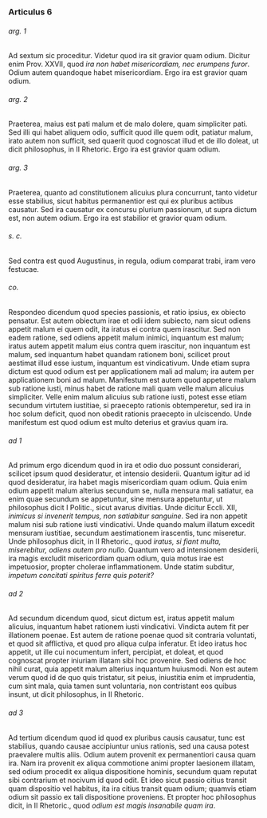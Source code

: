 ### Articulus 6

###### arg. 1
Ad sextum sic proceditur. Videtur quod ira sit gravior quam odium. Dicitur enim Prov. XXVII, quod *ira non habet misericordiam, nec erumpens furor*. Odium autem quandoque habet misericordiam. Ergo ira est gravior quam odium.

###### arg. 2
Praeterea, maius est pati malum et de malo dolere, quam simpliciter pati. Sed illi qui habet aliquem odio, sufficit quod ille quem odit, patiatur malum, irato autem non sufficit, sed quaerit quod cognoscat illud et de illo doleat, ut dicit philosophus, in II Rhetoric. Ergo ira est gravior quam odium.

###### arg. 3
Praeterea, quanto ad constitutionem alicuius plura concurrunt, tanto videtur esse stabilius, sicut habitus permanentior est qui ex pluribus actibus causatur. Sed ira causatur ex concursu plurium passionum, ut supra dictum est, non autem odium. Ergo ira est stabilior et gravior quam odium.

###### s. c.
Sed contra est quod Augustinus, in regula, odium comparat trabi, iram vero festucae.

###### co.
Respondeo dicendum quod species passionis, et ratio ipsius, ex obiecto pensatur. Est autem obiectum irae et odii idem subiecto, nam sicut odiens appetit malum ei quem odit, ita iratus ei contra quem irascitur. Sed non eadem ratione, sed odiens appetit malum inimici, inquantum est malum; iratus autem appetit malum eius contra quem irascitur, non inquantum est malum, sed inquantum habet quandam rationem boni, scilicet prout aestimat illud esse iustum, inquantum est vindicativum. Unde etiam supra dictum est quod odium est per applicationem mali ad malum; ira autem per applicationem boni ad malum. Manifestum est autem quod appetere malum sub ratione iusti, minus habet de ratione mali quam velle malum alicuius simpliciter. Velle enim malum alicuius sub ratione iusti, potest esse etiam secundum virtutem iustitiae, si praecepto rationis obtemperetur, sed ira in hoc solum deficit, quod non obedit rationis praecepto in ulciscendo. Unde manifestum est quod odium est multo deterius et gravius quam ira.

###### ad 1
Ad primum ergo dicendum quod in ira et odio duo possunt considerari, scilicet ipsum quod desideratur, et intensio desiderii. Quantum igitur ad id quod desideratur, ira habet magis misericordiam quam odium. Quia enim odium appetit malum alterius secundum se, nulla mensura mali satiatur, ea enim quae secundum se appetuntur, sine mensura appetuntur, ut philosophus dicit I Politic., sicut avarus divitias. Unde dicitur Eccli. XII, *inimicus si invenerit tempus, non satiabitur sanguine*. Sed ira non appetit malum nisi sub ratione iusti vindicativi. Unde quando malum illatum excedit mensuram iustitiae, secundum aestimationem irascentis, tunc miseretur. Unde philosophus dicit, in II Rhetoric., quod *iratus, si fiant multa, miserebitur, odiens autem pro nullo*. Quantum vero ad intensionem desiderii, ira magis excludit misericordiam quam odium, quia motus irae est impetuosior, propter cholerae inflammationem. Unde statim subditur, *impetum concitati spiritus ferre quis poterit?*

###### ad 2
Ad secundum dicendum quod, sicut dictum est, iratus appetit malum alicuius, inquantum habet rationem iusti vindicativi. Vindicta autem fit per illationem poenae. Est autem de ratione poenae quod sit contraria voluntati, et quod sit afflictiva, et quod pro aliqua culpa inferatur. Et ideo iratus hoc appetit, ut ille cui nocumentum infert, percipiat, et doleat, et quod cognoscat propter iniuriam illatam sibi hoc provenire. Sed odiens de hoc nihil curat, quia appetit malum alterius inquantum huiusmodi. Non est autem verum quod id de quo quis tristatur, sit peius, iniustitia enim et imprudentia, cum sint mala, quia tamen sunt voluntaria, non contristant eos quibus insunt, ut dicit philosophus, in II Rhetoric.

###### ad 3
Ad tertium dicendum quod id quod ex pluribus causis causatur, tunc est stabilius, quando causae accipiuntur unius rationis, sed una causa potest praevalere multis aliis. Odium autem provenit ex permanentiori causa quam ira. Nam ira provenit ex aliqua commotione animi propter laesionem illatam, sed odium procedit ex aliqua dispositione hominis, secundum quam reputat sibi contrarium et nocivum id quod odit. Et ideo sicut passio citius transit quam dispositio vel habitus, ita ira citius transit quam odium; quamvis etiam odium sit passio ex tali dispositione proveniens. Et propter hoc philosophus dicit, in II Rhetoric., quod *odium est magis insanabile quam ira*.

